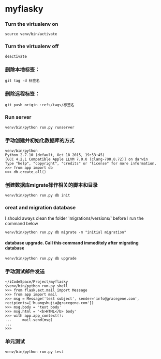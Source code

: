 # myflasky

### Turn the virtualenv on
```
source venv/bin/activate
```

### Turn the virtualenv off
```
deactivate
```

### 删除本地标签：
```
git tag -d 标签名
```  

### 删除远程标签：
```
git push origin :refs/tags/标签名
```

### Run server
```
venv/bin/python run.py runserver
```

### 手动创建并初始化数据库的方式

```
venv/bin/python
Python 2.7.10 (default, Oct 18 2015, 19:53:45) 
[GCC 4.2.1 Compatible Apple LLVM 7.0.0 (clang-700.0.72)] on darwin
Type "help", "copyright", "credits" or "license" for more information.
>>> from app import db
>>> db.create_all()
```

### 创建数据库migrate操作相关的脚本和目录 
```
venv/bin/python run.py db init
```

### creat and migration database

I should aways clean the folder 'migrations/versions/' before I run the
command below

```
venv/bin/python run.py db migrate -m "initial migration"
```

#### database upgrade. Call this command immeditely after migrating database
```
venv/bin/python run.py db upgrade
```

### 手动测试邮件发送
```
~/iCodeSpace/Project/myflasky 
$venv/bin/python run.py shell
>>> from flask.ext.mail import Message
>>> from app import mail
>>> msg = Message('test subject', sender='info@gracegene.com', recipients=['huangshujia@gracegene.com'])
>>> msg.body = 'text body'
>>> msg.html = '<b>HTML</b> body'
>>> with app.app_context():
...     mail.send(msg)
... 
>>>
``` 

### 单元测试
```
venv/bin/python run.py test
```
